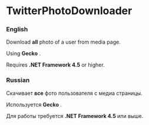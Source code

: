 TwitterPhotoDownloader
======================

### English

Download **all** photo of a user from media page.

Using **Gecko** .

Requires **.NET Framework 4.5** or higher.

### Russian

Скачивает **все** фото пользователя с медиа страницы.

Используется **Gecko** .

Для работы требуется **.NET Framework 4.5** или выше.
